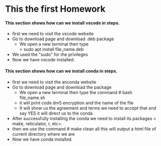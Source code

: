 # This the first Homework

#### This section shows how can we install vscode in steps. 

* first we need to visit the vscode website
* Go to download page and download .deb package
  * We open a new terminal then type  
        > sudo apt install file_name.deb
* We used the "sudo" for the privileges 
* Now we have vscode installed. 
>
>
> 


#### This section shows how can we install conda in steps. 

* first we need to visit the anconda website
* Go to download page and download the package
  * We open a new terminal then type the command
        # bash file_name.sh
  * it will print code dm5 encryption and the name of the file
  * It will show us the agreement and terms we need to accept that and say YES it will direct us to the conda
* After successfully installing the conda we need to install its packages < make, reticulator, r, etc>. 
* then we use the command 
      # make clean all 
this will output a html file of current directory where we are  
* Now we have conda installed. 
